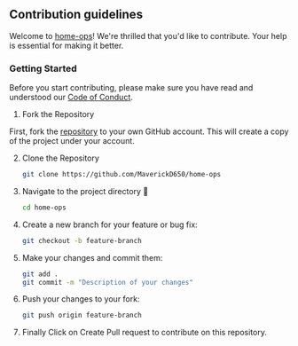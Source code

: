 ## Contribution guidelines

Welcome to [home-ops](https://github.com/MaverickD650/home-ops)! We're thrilled that you'd like to contribute. Your help is essential for making it better.

### Getting Started

Before you start contributing, please make sure you have read and understood our [Code of Conduct](CODE_OF_CONDUCT.md).

1. Fork the Repository

First, fork the [repository](https://github.com/MaverickD650/home-ops) to your own GitHub account. This will create a copy of the project under your account.

2. Clone the Repository

    ```sh
    git clone https://github.com/MaverickD650/home-ops
    ```

3. Navigate to the project directory 📁

    ```sh
    cd home-ops
    ```

4. Create a new branch for your feature or bug fix:

    ```sh
    git checkout -b feature-branch
    ```

5. Make your changes and commit them:

    ```sh
    git add .
    git commit -m "Description of your changes"
    ```

6. Push your changes to your fork:

    ```sh
    git push origin feature-branch
    ```

7. Finally Click on Create Pull request to contribute on this repository.
